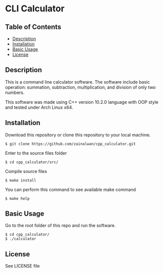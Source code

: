 # CLI Calculator

## Table of Contents
* [Description](#description)
* [Installation](#installation)
* [Basic Usage](#basic-usage)
* [License](#license)

## Description
This is a command line calculator software. The software include basic operation: summation, subtraction, multiplication, and division of only two numbers.

This software was made using C++ version 10.2.0 language with OOP style and tested under Arch Linux x64.

## Installation
Download this repository or clone this repository to your local machine.
```
$ git clone https://github.com/zainalwan/cpp_calculator.git
```

Enter to the source files folder
```
$ cd cpp_calculator/src/
```

Compile source files
```
$ make install
```

You can perform this command to see available make command
```
$ make help
```

## Basic Usage
Go to the root folder of this repo and run the software.
```
$ cd cpp_calculator/
$ ./calculator
```

## License
See LICENSE file